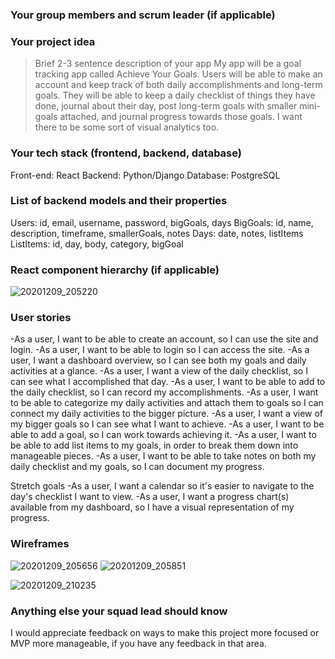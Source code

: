 ### Your group members and scrum leader (if applicable)

### Your project idea

> Brief 2-3 sentence description of your app
> My app will be a goal tracking app called Achieve Your Goals. Users will be able to make an account and keep track of both daily accomplishments and long-term goals. They will be able to keep a daily checklist of things they have done, journal about their day, post long-term goals with smaller mini-goals attached, and journal progress towards those goals. I want there to be some sort of visual analytics too.

### Your tech stack (frontend, backend, database)

Front-end: React
Backend: Python/Django
Database: PostgreSQL

### List of backend models and their properties

Users: id, email, username, password, bigGoals, days
BigGoals: id, name, description, timeframe, smallerGoals, notes
Days: date, notes, listItems
ListItems: id, day, body, category, bigGoal

### React component hierarchy (if applicable)

![20201209_205220](https://media.git.generalassemb.ly/user/29132/files/a7b72080-3a60-11eb-8e5e-4851b865e4bd)

### User stories

-As a user, I want to be able to create an account, so I can use the site and login.
-As a user, I want to be able to login so I can access the site.
-As a user, I want a dashboard overview, so I can see both my goals and daily activities at a glance.
-As a user, I want a view of the daily checklist, so I can see what I accomplished that day.
-As a user, I want to be able to add to the daily checklist, so I can record my accomplishments.
-As a user, I want to be able to categorize my daily activities and attach them to goals so I can connect my daily activities to the bigger picture.
-As a user, I want a view of my bigger goals so I can see what I want to achieve.
-As a user, I want to be able to add a goal, so I can work towards achieving it.
-As a user, I want to be able to add list items to my goals, in order to break them down into manageable pieces.
-As a user, I want to be able to take notes on both my daily checklist and my goals, so I can document my progress.

Stretch goals
-As a user, I want a calendar so it's easier to navigate to the day's checklist I want to view.
-As a user, I want a progress chart(s) available from my dashboard, so I have a visual representation of my progress.

### Wireframes

![20201209_205656](https://media.git.generalassemb.ly/user/29132/files/5c057680-3a62-11eb-854c-0f34013b0d61)
![20201209_205851](https://media.git.generalassemb.ly/user/29132/files/64f64800-3a62-11eb-8ab6-519ef1303145)

![20201209_210235](https://media.git.generalassemb.ly/user/29132/files/6889cf00-3a62-11eb-9761-db7699bff916)

### Anything else your squad lead should know

I would appreciate feedback on ways to make this project more focused or MVP more manageable, if you have any feedback in that area.
